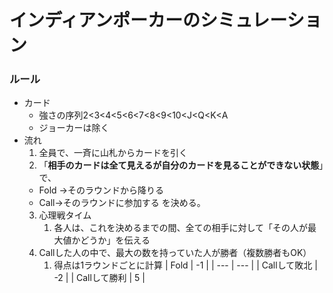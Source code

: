 # インディアンポーカーのシミュレーション
### ルール

- カード
    - 強さの序列2<3<4<5<6<7<8<9<10<J<Q<K<A
    - ジョーカーは除く
- 流れ
    1. 全員で、一斉に山札からカードを引く
    2. 「**相手のカードは全て見えるが自分のカードを見ることができない状態**」で、
    - Fold →そのラウンドから降りる
    - Call→そのラウンドに参加する
    を決める。
    3. 心理戦タイム
       1. 各人は、これを決めるまでの間、全ての相手に対して「その人が最大値かどうか」を伝える
    4. Callした人の中で、最大の数を持っていた人が勝者（複数勝者もOK）
       1.  得点は1ラウンドごとに計算
        | Fold | -1 |
        | --- | --- |
        | Callして敗北 | -2 |
        | Callして勝利 | 5 |